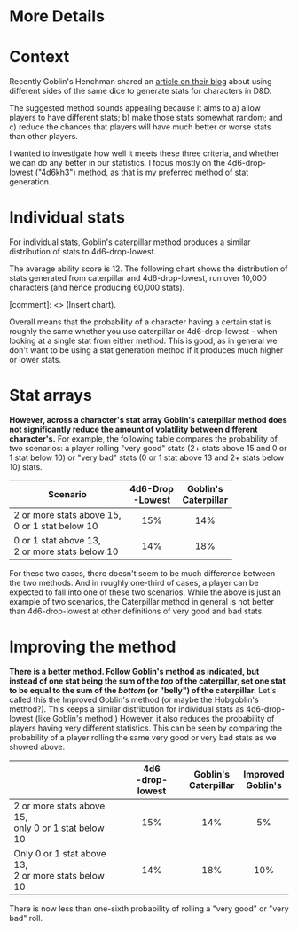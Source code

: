More Details
============================
# Context

Recently Goblin's Henchman shared an [article on their blog](https://goblinshenchman.wordpress.com/2020/08/15/caterpillar-method-for-character-stat-generation/) about using different sides of the same dice to generate stats for characters in D&D.

The suggested method sounds appealing because it aims to a) allow players to have different stats; b) make those stats somewhat random; and c) reduce the chances that players will have much better or worse stats than other players.

I wanted to investigate how well it meets these three criteria, and whether we can do any better in our statistics. I focus mostly on the 4d6-drop-lowest ("4d6kh3") method, as that is my preferred method of stat generation.

# Individual stats

For individual stats, Goblin's caterpillar method produces a similar distribution of stats to 4d6-drop-lowest.

The average ability score is 12. The following chart shows the distribution of stats generated from caterpillar and 4d6-drop-lowest, run over 10,000 characters (and hence producing 60,000 stats). 

[comment]: <> (Insert chart).

Overall means that the probability of a character having a certain stat is roughly the same whether you use caterpillar or 4d6-drop-lowest - when looking at a single stat from either method. This is good, as in general we don't want to be using a stat generation method if it produces much higher or lower stats.

# Stat arrays

**However, across a character's stat array Goblin's caterpillar method does not significantly reduce the amount of volatility between different character's.** For example, the following table compares the probability of two scenarios: a player rolling "very good" stats (2+ stats above 15 and 0 or 1 stat below 10) or "very bad" stats (0 or 1 stat above 13 and 2+ stats below 10) stats.

|Scenario                                                 | 4d6-Drop<br>-Lowest | Goblin's <br>Caterpillar |
|---------------------------------------------------------|:-------------------:|:------------------------:|
| 2 or more stats above 15, <br>0 or 1 stat below 10 |         15%         |            14%           |
| 0 or 1 stat above 13, <br>2 or more stats below 10 |         14%         |            18%           |

For these two cases, there doesn't seem to be much difference between the two methods. And in roughly one-third of cases, a player can be expected to fall into one of these two scenarios. While the above is just an example of two scenarios, the Caterpillar method in general is not better than 4d6-drop-lowest at other definitions of very good and bad stats.

# Improving the method

**There is a better method. Follow Goblin's method as indicated, but instead of one stat being the sum of the *top* of the caterpillar, set one stat to be equal to the sum of the *bottom* (or "belly") of the caterpillar.** Let's called this the Improved Goblin's method (or maybe the Hobgoblin's method?). This keeps a similar distribution for individual stats as 4d6-drop-lowest (like Goblin's method.) However, it also reduces the probability of players having very different statistics. This can be seen by comparing the probability of a player rolling the same very good or very bad stats as we showed above.

|                                                         | 4d6<br>-drop-lowest | Goblin's <br>Caterpillar | Improved<br>Goblin's |
|---------------------------------------------------------|:-------------------:|:------------------------:|:--------------------:|
| 2 or more stats above 15, <br>only 0 or 1 stat below 10 |         15%         |            14%           |          5%          |
| Only 0 or 1 stat above 13, <br>2 or more stats below 10 |         14%         |            18%           |          10%         |

There is now less than one-sixth probability of rolling a "very good" or "very bad" roll.